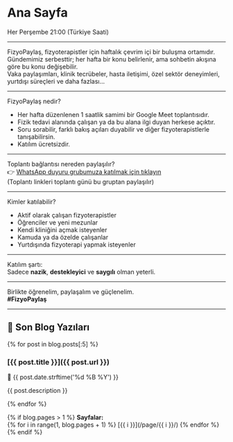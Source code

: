 # Ana Sayfa 
Her Perşembe 21:00 (Türkiye Saati)  


---

FizyoPaylaş, fizyoterapistler için haftalık çevrim içi bir buluşma ortamıdır.  
Gündemimiz serbesttir; her hafta bir konu belirlenir, ama sohbetin akışına göre bu konu değişebilir.  
Vaka paylaşımları, klinik tecrübeler, hasta iletişimi, özel sektör deneyimleri, yurtdışı süreçleri ve daha fazlası...

---

FizyoPaylaş nedir?  
- Her hafta düzenlenen 1 saatlik samimi bir Google Meet toplantısıdır.  
- Fizik tedavi alanında çalışan ya da bu alana ilgi duyan herkese açıktır.  
- Soru sorabilir, farklı bakış açıları duyabilir ve diğer fizyoterapistlerle tanışabilirsin.  
- Katılım ücretsizdir.

---

Toplantı bağlantısı nereden paylaşılır?  
👉 [WhatsApp duyuru grubumuza katılmak için tıklayın](https://chat.whatsapp.com/DoQDwhhGB1N18IXJ8aJgsZ)  
(Toplantı linkleri toplantı günü bu gruptan paylaşılır)

---

Kimler katılabilir?  
- Aktif olarak çalışan fizyoterapistler  
- Öğrenciler ve yeni mezunlar  
- Kendi kliniğini açmak isteyenler  
- Kamuda ya da özelde çalışanlar  
- Yurtdışında fizyoterapi yapmak isteyenler

---

Katılım şartı:  
Sadece **nazik**, **destekleyici** ve **saygılı** olman yeterli.  

---

Birlikte öğrenelim, paylaşalım ve güçlenelim.  
**#FizyoPaylaş**

---

## 📝 Son Blog Yazıları

{% for post in blog.posts[:5] %}
### [{{ post.title }}]({{ post.url }})
📅 {{ post.date.strftime('%d %B %Y') }}

{{ post.description }}

{% endfor %}

{% if blog.pages > 1 %}
**Sayfalar:**  
{% for i in range(1, blog.pages + 1) %}
[{{ i }}](/page/{{ i }}/) 
{% endfor %}
{% endif %}